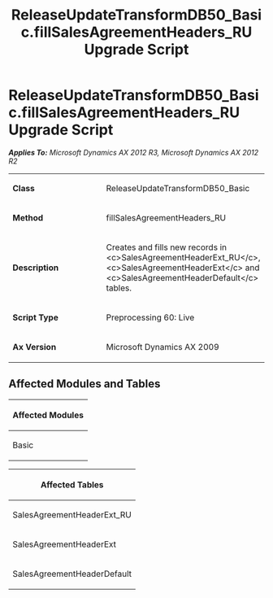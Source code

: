 ﻿---
title: ReleaseUpdateTransformDB50_Basic.fillSalesAgreementHeaders_RU Upgrade Script
TOCTitle: ReleaseUpdateTransformDB50_Basic.fillSalesAgreementHeaders_RU Upgrade Script
ms:assetid: 5bf0dcd8-1d84-3313-f162-9138bb4a5fa6
ms:mtpsurl: https://msdn.microsoft.com/en-us/library/JJ736321(v=AX.60)
ms:contentKeyID: 49708496
ms.date: 05/18/2015
mtps_version: v=AX.60
---

# ReleaseUpdateTransformDB50\_Basic.fillSalesAgreementHeaders\_RU Upgrade Script 


_**Applies To:** Microsoft Dynamics AX 2012 R3, Microsoft Dynamics AX 2012 R2_

<table>
<colgroup>
<col style="width: 50%" />
<col style="width: 50%" />
</colgroup>
<tbody>
<tr class="odd">
<td><p><strong>Class</strong></p></td>
<td><p>ReleaseUpdateTransformDB50_Basic</p></td>
</tr>
<tr class="even">
<td><p><strong>Method</strong></p></td>
<td><p>fillSalesAgreementHeaders_RU</p></td>
</tr>
<tr class="odd">
<td><p><strong>Description</strong></p></td>
<td><p>Creates and fills new records in &lt;c&gt;SalesAgreementHeaderExt_RU&lt;/c&gt;, &lt;c&gt;SalesAgreementHeaderExt&lt;/c&gt; and &lt;c&gt;SalesAgreementHeaderDefault&lt;/c&gt; tables.</p></td>
</tr>
<tr class="even">
<td><p><strong>Script Type</strong></p></td>
<td><p>Preprocessing 60: Live</p></td>
</tr>
<tr class="odd">
<td><p><strong>Ax Version</strong></p></td>
<td><p>Microsoft Dynamics AX 2009</p></td>
</tr>
</tbody>
</table>


## Affected Modules and Tables

<table>
<colgroup>
<col style="width: 100%" />
</colgroup>
<thead>
<tr class="header">
<th><p>Affected Modules</p></th>
</tr>
</thead>
<tbody>
<tr class="odd">
<td><p>Basic</p></td>
</tr>
</tbody>
</table>


<table>
<colgroup>
<col style="width: 100%" />
</colgroup>
<thead>
<tr class="header">
<th><p>Affected Tables</p></th>
</tr>
</thead>
<tbody>
<tr class="odd">
<td><p>SalesAgreementHeaderExt_RU</p></td>
</tr>
<tr class="even">
<td><p>SalesAgreementHeaderExt</p></td>
</tr>
<tr class="odd">
<td><p>SalesAgreementHeaderDefault</p></td>
</tr>
</tbody>
</table>

  


